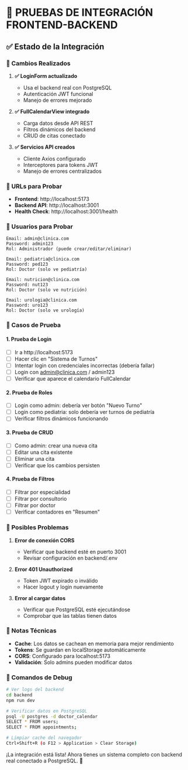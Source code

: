 # 🧪 PRUEBAS DE INTEGRACIÓN FRONTEND-BACKEND

## ✅ Estado de la Integración

### **🔄 Cambios Realizados**

1. **✅ LoginForm actualizado**
   - Usa el backend real con PostgreSQL
   - Autenticación JWT funcional
   - Manejo de errores mejorado

2. **✅ FullCalendarView integrado**
   - Carga datos desde API REST
   - Filtros dinámicos del backend
   - CRUD de citas conectado

3. **✅ Servicios API creados**
   - Cliente Axios configurado
   - Interceptores para tokens JWT
   - Manejo de errores centralizados

### **🚀 URLs para Probar**

- **Frontend**: http://localhost:5173
- **Backend API**: http://localhost:3001
- **Health Check**: http://localhost:3001/health

### **👥 Usuarios para Probar**

```
Email: admin@clinica.com
Password: admin123
Rol: Administrador (puede crear/editar/eliminar)

Email: pediatria@clinica.com  
Password: ped123
Rol: Doctor (solo ve pediatría)

Email: nutricion@clinica.com
Password: nut123  
Rol: Doctor (solo ve nutrición)

Email: urologia@clinica.com
Password: uro123
Rol: Doctor (solo ve urología)
```

### **🧪 Casos de Prueba**

#### **1. Prueba de Login**
- [ ] Ir a http://localhost:5173
- [ ] Hacer clic en "Sistema de Turnos"
- [ ] Intentar login con credenciales incorrectas (debería fallar)
- [ ] Login con admin@clinica.com / admin123
- [ ] Verificar que aparece el calendario FullCalendar

#### **2. Prueba de Roles**
- [ ] Login como admin: debería ver botón "Nuevo Turno"
- [ ] Login como pediatria: solo debería ver turnos de pediatría
- [ ] Verificar filtros dinámicos funcionando

#### **3. Prueba de CRUD**
- [ ] Como admin: crear una nueva cita
- [ ] Editar una cita existente
- [ ] Eliminar una cita
- [ ] Verificar que los cambios persisten

#### **4. Prueba de Filtros**
- [ ] Filtrar por especialidad
- [ ] Filtrar por consultorio
- [ ] Filtrar por doctor
- [ ] Verificar contadores en "Resumen"

### **🐛 Posibles Problemas**

1. **Error de conexión CORS**
   - Verificar que backend esté en puerto 3001
   - Revisar configuración en backend/.env

2. **Error 401 Unauthorized**
   - Token JWT expirado o inválido
   - Hacer logout y login nuevamente

3. **Error al cargar datos**
   - Verificar que PostgreSQL esté ejecutándose
   - Comprobar que las tablas tienen datos

### **📝 Notas Técnicas**

- **Cache**: Los datos se cachean en memoria para mejor rendimiento
- **Tokens**: Se guardan en localStorage automáticamente  
- **CORS**: Configurado para localhost:5173
- **Validación**: Solo admins pueden modificar datos

### **🔧 Comandos de Debug**

```bash
# Ver logs del backend
cd backend
npm run dev

# Verificar datos en PostgreSQL
psql -U postgres -d doctor_calendar
SELECT * FROM users;
SELECT * FROM appointments;

# Limpiar cache del navegador
Ctrl+Shift+R (o F12 > Application > Clear Storage)
```

¡La integración está lista! Ahora tienes un sistema completo con backend real conectado a PostgreSQL. 🎉

